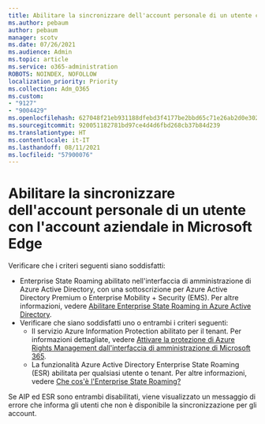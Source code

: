 ```yaml
---
title: Abilitare la sincronizzare dell'account personale di un utente con l'account aziendale in Microsoft Edge
ms.author: pebaum
author: pebaum
manager: scotv
ms.date: 07/26/2021
ms.audience: Admin
ms.topic: article
ms.service: o365-administration
ROBOTS: NOINDEX, NOFOLLOW
localization_priority: Priority
ms.collection: Adm_O365
ms.custom:
- "9127"
- "9004429"
ms.openlocfilehash: 627048f21eb931188dfebd3f4177be2bbd65c71e26ab2d0e302f5ab49e9fbc53
ms.sourcegitcommit: 920051182781bd97ce4d4d6fbd268cb37b84d239
ms.translationtype: HT
ms.contentlocale: it-IT
ms.lasthandoff: 08/11/2021
ms.locfileid: "57900076"
---
```

# <a name="enable-a-user-to-sync-a-personal-account-with-the-work-account-in-microsoft-edge"></a>Abilitare la sincronizzare dell'account personale di un utente con l'account aziendale in Microsoft Edge

Verificare che i criteri seguenti siano soddisfatti:

- Enterprise State Roaming abilitato nell'interfaccia di amministrazione di Azure Active Directory, con una sottoscrizione per Azure Active Directory Premium o Enterprise Mobility + Security (EMS). Per altre informazioni, vedere [Abilitare Enterprise State Roaming in Azure Active Directory](https://docs.microsoft.com/azure/active-directory/devices/enterprise-state-roaming-enable).
- Verificare che siano soddisfatti uno o entrambi i criteri seguenti:
    - Il servizio Azure Information Protection abilitato per il tenant. Per informazioni dettagliate, vedere [Attivare la protezione di Azure Rights Management dall'interfaccia di amministrazione di Microsoft 365](https://docs.microsoft.com/azure/information-protection/activate-office365).
    - La funzionalità Azure Active Directory Enterprise State Roaming (ESR) abilitata per qualsiasi utente o tenant. Per altre informazioni, vedere [Che cos'è l'Enterprise State Roaming?](https://docs.microsoft.com/azure/active-directory/devices/enterprise-state-roaming-overview)

Se AIP ed ESR sono entrambi disabilitati, viene visualizzato un messaggio di errore che informa gli utenti che non è disponibile la sincronizzazione per gli account.
